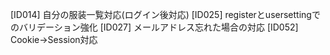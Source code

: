 [ID014] 自分の服装一覧対応(ログイン後対応)
[ID025] registerとusersettingでのバリデーション強化
[ID027] メールアドレス忘れた場合の対応
[ID052] Cookie→Session対応